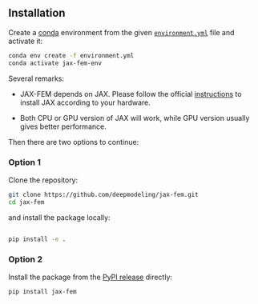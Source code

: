 ## Installation

Create a [conda](https://docs.conda.io/en/latest/?ref=learnubuntu.com) environment from the given [`environment.yml`](https://github.com/deepmodeling/jax-fem/blob/main/environment.yml) file and activate it:

```bash
conda env create -f environment.yml
conda activate jax-fem-env
```

Several remarks:

* JAX-FEM depends on JAX. Please follow the official [instructions](https://github.com/jax-ml/jax?tab=readme-ov-file#installation) to install JAX according to your hardware.
  
* Both CPU or GPU version of JAX will work, while GPU version usually gives better performance. 


Then there are two options to continue:

### Option 1

Clone the repository:

```bash
git clone https://github.com/deepmodeling/jax-fem.git
cd jax-fem
```

and install the package locally:

```bash

pip install -e .
```

### Option 2

Install the package from the [PyPI release](https://pypi.org/project/jax-fem/) directly:

```bash
pip install jax-fem
```
